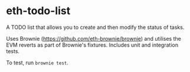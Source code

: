 # eth-todo-list
A TODO list that allows you to create and then modify the status of tasks.

Uses Brownie (https://github.com/eth-brownie/brownie) and utilises the EVM reverts as part of Brownie's fixtures.
Includes unit and integration tests.

To test, run `brownie test`.
